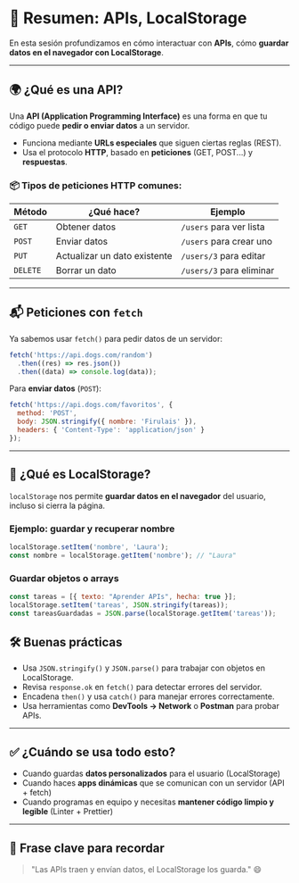 
# 🧠 Resumen: APIs, LocalStorage 

En esta sesión profundizamos en cómo interactuar con **APIs**, cómo **guardar datos en el navegador con LocalStorage**.

---

## 🌍 ¿Qué es una API?

Una **API (Application Programming Interface)** es una forma en que tu código puede **pedir o enviar datos** a un servidor.

- Funciona mediante **URLs especiales** que siguen ciertas reglas (REST).
- Usa el protocolo **HTTP**, basado en **peticiones** (GET, POST...) y **respuestas**.

### 📦 Tipos de peticiones HTTP comunes:

| Método   | ¿Qué hace?                                  | Ejemplo                  |
|----------|---------------------------------------------|--------------------------|
| `GET`    | Obtener datos                               | `/users` para ver lista |
| `POST`   | Enviar datos                                | `/users` para crear uno |
| `PUT`    | Actualizar un dato existente                | `/users/3` para editar  |
| `DELETE` | Borrar un dato                              | `/users/3` para eliminar|

---

## 📬 Peticiones con `fetch`

Ya sabemos usar `fetch()` para pedir datos de un servidor:

```js
fetch('https://api.dogs.com/random')
  .then((res) => res.json())
  .then((data) => console.log(data));
```

Para **enviar datos** (`POST`):

```js
fetch('https://api.dogs.com/favoritos', {
  method: 'POST',
  body: JSON.stringify({ nombre: 'Firulais' }),
  headers: { 'Content-Type': 'application/json' }
});
```

---

## 🎯 ¿Qué es LocalStorage?

`localStorage` nos permite **guardar datos en el navegador** del usuario, incluso si cierra la página.

### Ejemplo: guardar y recuperar nombre

```js
localStorage.setItem('nombre', 'Laura');
const nombre = localStorage.getItem('nombre'); // "Laura"
```

### Guardar objetos o arrays

```js
const tareas = [{ texto: "Aprender APIs", hecha: true }];
localStorage.setItem('tareas', JSON.stringify(tareas));
const tareasGuardadas = JSON.parse(localStorage.getItem('tareas'));
```


## 🛠 Buenas prácticas

- Usa `JSON.stringify()` y `JSON.parse()` para trabajar con objetos en LocalStorage.
- Revisa `response.ok` en `fetch()` para detectar errores del servidor.
- Encadena `then()` y usa `catch()` para manejar errores correctamente.
- Usa herramientas como **DevTools → Network** o **Postman** para probar APIs.

---

## ✅ ¿Cuándo se usa todo esto?

- Cuando guardas **datos personalizados** para el usuario (LocalStorage)
- Cuando haces **apps dinámicas** que se comunican con un servidor (API + fetch)
- Cuando programas en equipo y necesitas **mantener código limpio y legible** (Linter + Prettier)

---

## 🧠 Frase clave para recordar

> "Las APIs traen y envían datos, el LocalStorage los guarda." 😄


